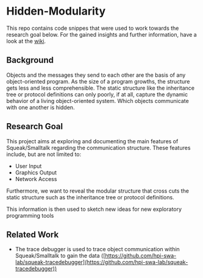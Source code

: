 # Hidden-Modularity

This repo contains code snippes that were used to work towards the research goal below. For the gained insights and further information, have a look at the [wiki](https://github.com/LucPrestin/Hidden-Modularity/wiki).

## Background

Objects and the messages they send to each other are the basis of any object-oriented program. As the size of a program growths, the structure gets less and less comprehensible. The static structure like the inheritance tree or protocol definitions can only poorly, if at all, capture the dynamic behavior of a living object-oriented system. Which objects communicate with one another is hidden.

## Research Goal

This project aims at exploring and documenting the main features of Squeak/Smalltalk regarding the communication structure. These features include, but are not limited to:

- User Input
- Graphics Output
- Network Access

Furthermore, we want to reveal the modular structure that cross cuts the static structure such as the inheritance tree or protocol definitions.

This information is then used to sketch new ideas for new exploratory programming tools

## Related Work

- The trace debugger is used to trace object communication within Squeak/Smalltalk to gain the data ([https://github.com/hpi-swa-lab/squeak-tracedebugger](https://github.com/hpi-swa-lab/squeak-tracedebugger))
